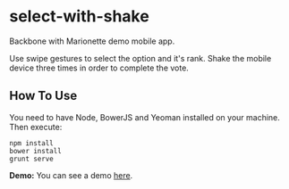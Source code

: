 select-with-shake
=================

Backbone with Marionette demo mobile app.

Use swipe gestures to select the option and it's rank. Shake the mobile device three times in order to complete the vote.

## How To Use
You need to have Node, BowerJS and Yeoman installed on your machine. Then execute:

```
npm install
bower install
grunt serve
```

**Demo:**
You can see a demo [here](http://dompuiu.github.com/select-with-shake/dist/index.html).

